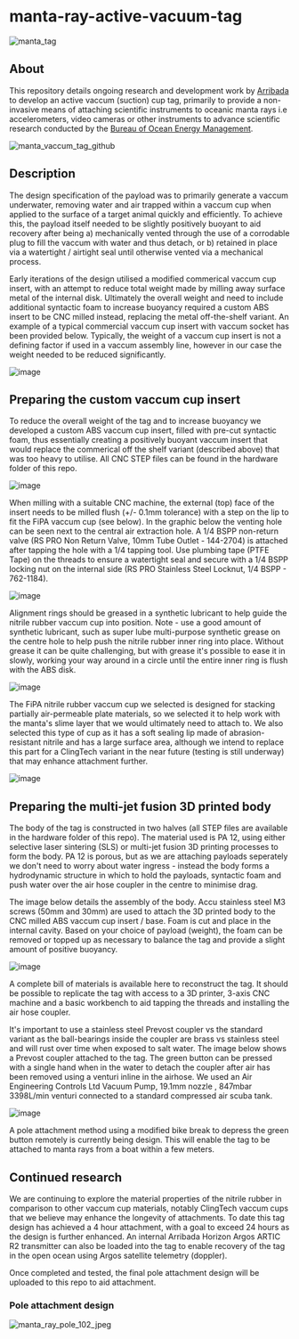 # manta-ray-active-vacuum-tag

![manta_tag](https://github.com/arribada/manta-ray-active-vacuum-tag/assets/6997400/136ec232-e82c-4b59-bbe8-06c49197a670)

## About ##
This repository details ongoing research and development work by [Arribada](https://arribada.org) to develop an active vaccum (suction) cup tag, primarily to provide a non-invasive means of attaching scientific instruments to oceanic manta rays i.e accelerometers, video cameras or other instruments to advance scientific research conducted by the [Bureau of Ocean Energy Management](https://www.boem.gov/).

![manta_vaccum_tag_github](https://github.com/arribada/manta-ray-active-vacuum-tag/assets/6997400/05be5ccb-5a90-4966-b3cb-92b85e30428a)

## Description ##
The design specification of the payload was to primarily generate a vaccum underwater, removing water and air trapped within a vaccum cup when applied to the surface of a target animal quickly and efficiently. To achieve this, the payload itself needed to be slightly positively buoyant to aid recovery after being a) mechanically vented through the use of a corrodable plug to fill the vaccum with water and thus detach, or b) retained in place via a watertight / airtight seal until otherwise vented via a mechanical process.

Early iterations of the design utilised a modified commerical vaccum cup insert, with an attempt to reduce total weight made by milling away surface metal of the internal disk. Ultimately the overall weight and need to include additional syntactic foam to increase buoyancy required a custom ABS insert to be CNC milled instead, replacing the metal off-the-shelf variant. An example of a typical commercial vaccum cup insert with vaccum socket has been provided below. Typically, the weight of a vaccum cup insert is not a defining factor if used in a vaccum assembly line, however in our case the weight needed to be reduced significantly.

![image](https://github.com/arribada/manta-ray-active-vacuum-tag/assets/6997400/f21fa3f8-925b-4340-a19b-fe4403c5a28f)

## Preparing the custom vaccum cup insert ##

To reduce the overall weight of the tag and to increase buoyancy we developed a custom ABS vaccum cup insert, filled with pre-cut syntactic foam, thus essentially creating a positively buoyant vaccum insert that would replace the commerical off the shelf variant (described above) that was too heavy to utilise. All CNC STEP files can be found in the hardware folder of this repo.

![image](https://github.com/arribada/manta-ray-active-vacuum-tag/assets/6997400/64efab61-bb60-437e-abba-72799c4fda11)

When milling with a suitable CNC machine, the external (top) face of the insert needs to be milled flush (+/- 0.1mm tolerance) with a step on the lip to fit the FiPA vaccum cup (see below). In the graphic below the venting hole can be seen next to the central air extraction hole. A 1/4 BSPP non-return valve (RS PRO Non Return Valve, 10mm Tube Outlet - 144-2704) is attached after tapping the hole with a 1/4 tapping tool. Use plumbing tape (PTFE Tape) on the threads to ensure a watertight seal and secure with a 1/4 BSPP locking nut on the internal side (RS PRO Stainless Steel Locknut, 1/4 BSPP - 762-1184).

![image](https://github.com/arribada/manta-ray-active-vacuum-tag/assets/6997400/724b518a-190d-4bf2-88e8-f1b08b3be5be)

Alignment rings should be greased in a synthetic lubricant to help guide the nitrile rubber vaccum cup into position. Note - use a good amount of synthetic lubricant, such as super lube multi-purpose synthetic grease on the centre hole to help push the nitrile rubber inner ring into place. Without grease it can be quite challenging, but with grease it's possible to ease it in slowly, working your way around in a circle until the entire inner ring is flush with the ABS disk.

![image](https://github.com/arribada/manta-ray-active-vacuum-tag/assets/6997400/ede2a2b6-d2db-44d8-a66f-d85246c28b99)

The FiPA nitrile rubber vaccum cup we selected is designed for stacking partially air-permeable plate materials, so we selected it to help work with the manta's slime layer that we would ultimately need to attach to. We also selected this type of cup as it has a soft sealing lip made of abrasion-resistant nitrile and has a large surface area, although we intend to replace this part for a ClingTech variant in the near future (testing is still underway) that may enhance attachment further. 

![image](https://github.com/arribada/manta-ray-active-vacuum-tag/assets/6997400/70bb4b57-a766-4120-9486-88b3ad045970)

## Preparing the multi-jet fusion 3D printed body ##

The body of the tag is constructed in two halves (all STEP files are available in the hardware folder of this repo). The material used is PA 12, using either selective laser sintering (SLS) or multi-jet fusion 3D printing processes to form the body. PA 12 is porous, but as we are attaching payloads seperately we don't need to worry about water ingress - instead the body forms a hydrodynamic structure in which to hold the payloads, syntactic foam and push water over the air hose coupler in the centre to minimise drag. 

The image below details the assembly of the body. Accu stainless steel M3 screws (50mm and 30mm) are used to attach the 3D printed body to the CNC milled ABS vaccum cup insert / base. Foam is cut and place in the internal cavity. Based on your choice of payload (weight), the foam can be removed or topped up as necessary to balance the tag and provide a slight amount of positive buoyancy. 

![image](https://github.com/arribada/manta-ray-active-vacuum-tag/assets/6997400/570afa8d-255b-48c4-9ef0-5f171b59c605)

A complete bill of materials is available here to reconstruct the tag. It should be possible to replicate the tag with access to a 3D printer, 3-axis CNC machine and a basic workbench to aid tapping the threads and installing the air hose coupler.

It's important to use a stainless steel Prevost coupler vs the standard variant as the ball-bearings inside the coupler are brass vs stainless steel and will rust over time when exposed to salt water. The image below shows a Prevost coupler attached to the tag. The green button can be pressed with a single hand when in the water to detach the coupler after air has been removed using a venturi inline in the airhose. We used an Air Engineering Controls Ltd Vacuum Pump, 19.1mm nozzle , 847mbar 3398L/min venturi connected to a standard compressed air scuba tank. 

![image](https://github.com/arribada/manta-ray-active-vacuum-tag/assets/6997400/dafd4b76-2c17-4042-8482-f6b6579ad596)

A pole attachment method using a modified bike break to depress the green button remotely is currently being design. This will enable the tag to be attached to manta rays from a boat within a few meters.

## Continued research ##

We are continuing to explore the material properties of the nitrile rubber in comparison to other vaccum cup materials, notably ClingTech vaccum cups that we believe may enhance the longevity of attachments. To date this tag design has achieved a 4 hour attachment, with a goal to exceed 24 hours as the design is further enhanced. An internal Arribada Horizon Argos ARTIC R2 transmitter can also be loaded into the tag to enable recovery of the tag in the open ocean using Argos satellite telemetry (doppler).

Once completed and tested, the final pole attachment design will be uploaded to this repo to aid attachment. 

### Pole attachment design ###

![manta_ray_pole_102_jpeg](https://github.com/arribada/manta-ray-active-vacuum-tag/assets/6997400/5c9360f1-87f2-42c4-b52e-396013209922)

 











